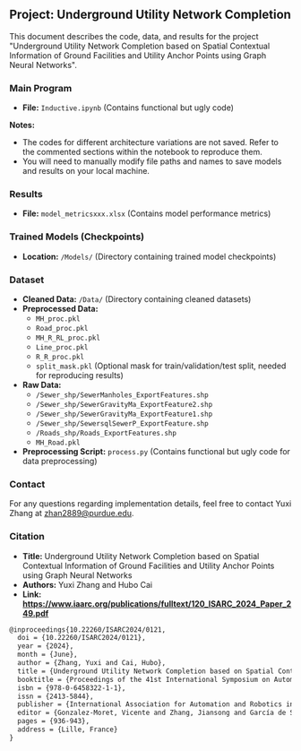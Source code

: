 ## Project: Underground Utility Network Completion

This document describes the code, data, and results for the project "Underground Utility Network Completion based on Spatial Contextual Information of Ground Facilities and Utility Anchor Points using Graph Neural Networks".

### Main Program

* **File:** `Inductive.ipynb` (Contains functional but ugly code)

**Notes:**

* The codes for different architecture variations are not saved. Refer to the commented sections within the notebook to reproduce them.
* You will need to manually modify file paths and names to save models and results on your local machine.

### Results

* **File:** `model_metricsxxx.xlsx` (Contains model performance metrics)

### Trained Models (Checkpoints)

* **Location:** `/Models/` (Directory containing trained model checkpoints)

### Dataset

* **Cleaned Data:** `/Data/` (Directory containing cleaned datasets)
* **Preprocessed Data:**
    * `MH_proc.pkl`
    * `Road_proc.pkl`
    * `MH_R_RL_proc.pkl`
    * `Line_proc.pkl`
    * `R_R_proc.pkl`
    * `split_mask.pkl` (Optional mask for train/validation/test split, needed for reproducing results)
* **Raw Data:**
    * `/Sewer_shp/SewerManholes_ExportFeatures.shp`
    * `/Sewer_shp/SewerGravityMa_ExportFeature2.shp`
    * `/Sewer_shp/SewerGravityMa_ExportFeature1.shp`
    * `/Sewer_shp/SewersqlSewerP_ExportFeature.shp`
    * `/Roads_shp/Roads_ExportFeatures.shp`
    * `MH_Road.pkl`
* **Preprocessing Script:** `process.py` (Contains functional but ugly code for data preprocessing)

### Contact

For any questions regarding implementation details, feel free to contact Yuxi Zhang at zhan2889@purdue.edu.

### Citation
* **Title:** Underground Utility Network Completion based on Spatial Contextual Information of Ground Facilities and Utility Anchor Points using Graph Neural Networks
* **Authors:** Yuxi Zhang and Hubo Cai
* **Link: https://www.iaarc.org/publications/fulltext/120_ISARC_2024_Paper_249.pdf**
```markdown
@inproceedings{10.22260/ISARC2024/0121,
  doi = {10.22260/ISARC2024/0121},
  year = {2024},
  month = {June},
  author = {Zhang, Yuxi and Cai, Hubo},
  title = {Underground Utility Network Completion based on Spatial Contextual Information of Ground Facilities and Utility Anchor Points using Graph Neural Networks},
  booktitle = {Proceedings of the 41st International Symposium on Automation and Robotics in Construction},
  isbn = {978-0-6458322-1-1},
  issn = {2413-5844},
  publisher = {International Association for Automation and Robotics in Construction (IAARC)},
  editor = {Gonzalez-Moret, Vicente and Zhang, Jiansong and García de Soto, Borja and Brilakis, Ioannis},
  pages = {936-943},
  address = {Lille, France}
}


